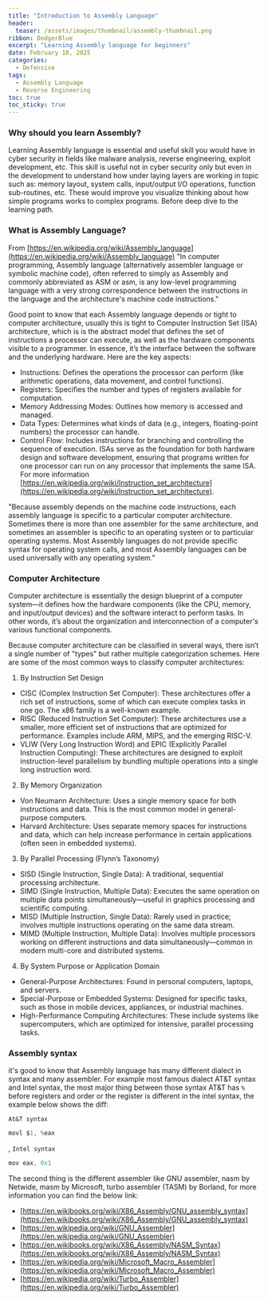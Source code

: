 ```yaml
---
title: "Introduction to Assembly Language"
header:
  teaser: /assets/images/thumbnail/assembly-thumbnail.png
ribbon: DodgerBlue
excerpt: "Learning Assembly language for beginners"
date: February 18, 2025
categories:
  - Defensive
tags:
  - Assembly Language
  - Reverse Engineering
toc: true
toc_sticky: true
---
```


### Why should you learn Assembly?

Learning Assembly language is essential and useful skill you would have in cyber security in fields like malware analysis, reverse engineering, exploit development, etc. This skill is useful not in cyber security only but even in the development to understand how under laying layers are working in topic such as: memory layout, system calls, input/output I/O operations, function sub-routines, etc. These would improve you visualize thinking about how simple programs works to complex programs. Before deep dive to the learning path.

### What is Assembly Language?

From [https://en.wikipedia.org/wiki/Assembly_language](https://en.wikipedia.org/wiki/Assembly_language) "In computer programming, Assembly language (alternatively assembler language or symbolic machine code), often referred to simply as Assembly and commonly abbreviated as ASM or asm, is any low-level programming language with a very strong correspondence between the instructions in the language and the architecture's machine code instructions."

Good point to know that each Assembly language depends or tight to computer architecture, usually this is tight to Computer Instruction Set (ISA) architecture, which is  is the abstract model that defines the set of instructions a processor can execute, as well as the hardware components visible to a programmer. In essence, it’s the interface between the software and the underlying hardware. Here are the key aspects:

- Instructions: Defines the operations the processor can perform (like arithmetic operations, data movement, and control functions).
- Registers: Specifies the number and types of registers available for computation.
- Memory Addressing Modes: Outlines how memory is accessed and managed.
- Data Types: Determines what kinds of data (e.g., integers, floating-point numbers) the processor can handle.
- Control Flow: Includes instructions for branching and controlling the sequence of execution.
ISAs serve as the foundation for both hardware design and software development, ensuring that programs written for one processor can run on any processor that implements the same ISA. For more information [https://en.wikipedia.org/wiki/Instruction_set_architecture](https://en.wikipedia.org/wiki/Instruction_set_architecture).

"Because assembly depends on the machine code instructions, each assembly language is specific to a particular computer architecture. Sometimes there is more than one assembler for the same architecture, and sometimes an assembler is specific to an operating system or to particular operating systems. Most Assembly languages do not provide specific syntax for operating system calls, and most Assembly languages can be used universally with any operating system."

### Computer Architecture

Computer architecture is essentially the design blueprint of a computer system—it defines how the hardware components (like the CPU, memory, and input/output devices) and the software interact to perform tasks. In other words, it’s about the organization and interconnection of a computer's various functional components.

Because computer architecture can be classified in several ways, there isn’t a single number of "types" but rather multiple categorization schemes. Here are some of the most common ways to classify computer architectures:

1. By Instruction Set Design
- CISC (Complex Instruction Set Computer):
These architectures offer a rich set of instructions, some of which can execute complex tasks in one go. The x86 family is a well-known example.
- RISC (Reduced Instruction Set Computer):
These architectures use a smaller, more efficient set of instructions that are optimized for performance. Examples include ARM, MIPS, and the emerging RISC-V.
- VLIW (Very Long Instruction Word) and EPIC (Explicitly Parallel Instruction Computing):
These architectures are designed to exploit instruction-level parallelism by bundling multiple operations into a single long instruction word.
2. By Memory Organization
- Von Neumann Architecture:
Uses a single memory space for both instructions and data. This is the most common model in general-purpose computers.
- Harvard Architecture:
Uses separate memory spaces for instructions and data, which can help increase performance in certain applications (often seen in embedded systems).
3. By Parallel Processing (Flynn’s Taxonomy)
- SISD (Single Instruction, Single Data):
A traditional, sequential processing architecture.
- SIMD (Single Instruction, Multiple Data):
Executes the same operation on multiple data points simultaneously—useful in graphics processing and scientific computing.
- MISD (Multiple Instruction, Single Data):
Rarely used in practice; involves multiple instructions operating on the same data stream.
- MIMD (Multiple Instruction, Multiple Data):
Involves multiple processors working on different instructions and data simultaneously—common in modern multi-core and distributed systems.
4. By System Purpose or Application Domain
- General-Purpose Architectures:
Found in personal computers, laptops, and servers.
- Special-Purpose or Embedded Systems:
Designed for specific tasks, such as those in mobile devices, appliances, or industrial machines.
- High-Performance Computing Architectures:
These include systems like supercomputers, which are optimized for intensive, parallel processing tasks.


### Assembly syntax

it's good to know that Assembly language has many different dialect in syntax and many assembler. For example most famous dialect AT&T syntax and Intel syntax, the most major thing between those syntax AT&T has `%` before registers and order or the register is different in the intel syntax, the example below shows the diff:

`At&T syntax`

```as
movl $1, %eax
```

, `Intel syntax`

```as
mov eax, 0x1
```

The second thing is the different assembler like GNU assembler, nasm by Netwide, masm by Microsoft, turbo assembler (TASM) by Borland, for more information you can find the below link:

- [https://en.wikibooks.org/wiki/X86_Assembly/GNU_assembly_syntax](https://en.wikibooks.org/wiki/X86_Assembly/GNU_assembly_syntax)
- [https://en.wikipedia.org/wiki/GNU_Assembler](https://en.wikipedia.org/wiki/GNU_Assembler)
- [https://en.wikibooks.org/wiki/X86_Assembly/NASM_Syntax](https://en.wikibooks.org/wiki/X86_Assembly/NASM_Syntax)
- [https://en.wikipedia.org/wiki/Microsoft_Macro_Assembler](https://en.wikipedia.org/wiki/Microsoft_Macro_Assembler)
- [https://en.wikipedia.org/wiki/Turbo_Assembler](https://en.wikipedia.org/wiki/Turbo_Assembler)
